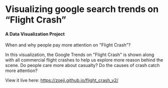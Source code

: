 # Visualizing google search trends on “Flight Crash”
#### A Data Visualization Project

When and why people pay more attention on "Flight Crash"?

In this visualization, the Google Trends on "Flight Crash" is shown along with all commercial flight crashes to help us explore more reason behind the scene. Do people care more about casualty? Do the causes of crash catch more attention?

View it live here:
https://zoeji.github.io/flight_crash_v2/

